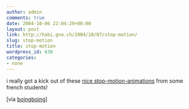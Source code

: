```yaml
---
author: admin
comments: true
date: 2004-10-06 22:04:29+00:00
layout: post
link: http://habi.gna.ch/2004/10/07/stop-motion/
slug: stop-motion
title: stop-motion
wordpress_id: 638
categories:
- none
---
```


i really got a kick out of these [nice stop-motion-animations](http://www.lebonze.co.uk/v2/flash/dancin.htm) from some french students!

[via [boingboing](http://www.boingboing.net/2004/10/06/fun_stop_motion_vide.html)]
